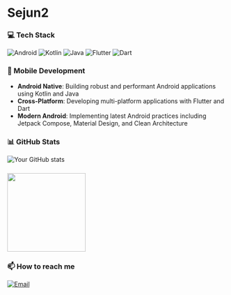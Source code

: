<h1 align="left">Sejun2</h1>

### 💻 Tech Stack
![Android](https://img.shields.io/badge/Android-3DDC84?style=flat-square&logo=android&logoColor=white)
![Kotlin](https://img.shields.io/badge/Kotlin-7F52FF?style=flat-square&logo=kotlin&logoColor=white)
![Java](https://img.shields.io/badge/Java-ED8B00?style=flat-square&logo=openjdk&logoColor=white)
![Flutter](https://img.shields.io/badge/Flutter-02569B?style=flat-square&logo=flutter&logoColor=white)
![Dart](https://img.shields.io/badge/Dart-0175C2?style=flat-square&logo=dart&logoColor=white)

### 📱 Mobile Development
- **Android Native**: Building robust and performant Android applications using Kotlin and Java
- **Cross-Platform**: Developing multi-platform applications with Flutter and Dart
- **Modern Android**: Implementing latest Android practices including Jetpack Compose, Material Design, and Clean Architecture

### 📊 GitHub Stats
![Your GitHub stats](https://github-readme-stats.vercel.app/api?username=sejun2&show_icons=true&theme=dracula)

### 
<img height="180em" src="https://github-readme-stats.vercel.app/api/top-langs/?username=sejun2&layout=compact&theme=dracula"/>

### 📫 How to reach me
[![Email](https://img.shields.io/badge/Email-D14836?style=flat-square&logo=gmail&logoColor=white)](mailto:qpfjf56@gmail.com)
